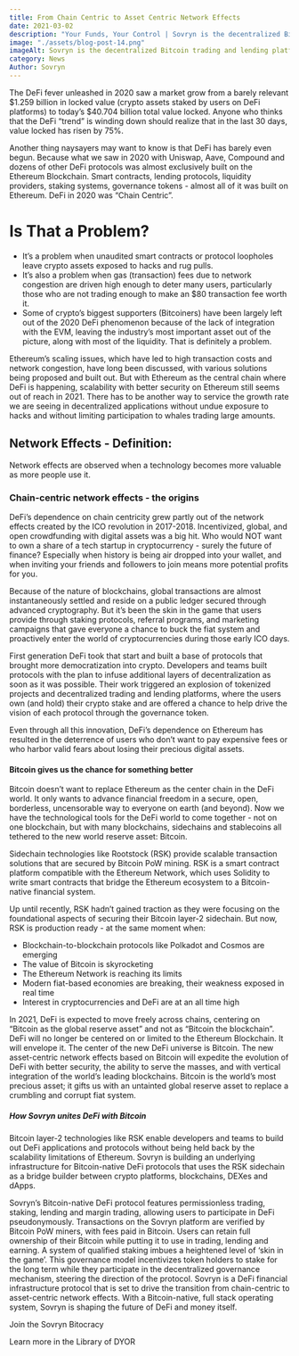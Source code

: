 ```yaml
---
title: From Chain Centric to Asset Centric Network Effects
date: 2021-03-02
description: "Your Funds, Your Control | Sovryn is the decentralized Bitcoin trading and lending platform"
image: "./assets/blog-post-14.png"
imageAlt: Sovryn is the decentralized Bitcoin trading and lending platform.
category: News
Author: Sovryn
---
```



The DeFi fever unleashed in 2020 saw a market grow from a barely relevant $1.259 billion in locked value (crypto assets staked by users on DeFi platforms) to today’s $40.704 billion total value locked. Anyone who thinks that the DeFi “trend” is winding down should realize that in the last 30 days, value locked has risen by 75%.

Another thing naysayers may want to know is that DeFi has barely even begun. Because what we saw in 2020 with Uniswap, Aave, Compound and dozens of other DeFi protocols was almost exclusively built on the Ethereum Blockchain. Smart contracts, lending protocols, liquidity providers, staking systems, governance tokens - almost all of it was built on Ethereum. DeFi in 2020 was “Chain Centric”.

# Is That a Problem?

* It’s a problem when unaudited smart contracts or protocol loopholes leave crypto assets exposed to hacks and rug pulls.
* It’s also a problem when gas (transaction) fees due to network congestion are driven high enough to deter many users, particularly those who are not trading enough to make an $80 transaction fee worth it.
* Some of crypto’s biggest supporters (Bitcoiners) have been largely left out of the 2020 DeFi phenomenon because of the lack of integration with the EVM, leaving the industry’s most important asset out of the picture, along with most of the liquidity. That is definitely a problem.

Ethereum’s scaling issues, which have led to high transaction costs and network congestion, have long been discussed, with various solutions being proposed and built out.
But with Ethereum as the central chain where DeFi is happening, scalability with better security on Ethereum still seems out of reach in 2021. There has to be another way to service the growth rate we are seeing in decentralized applications without undue exposure to hacks and without limiting participation to whales trading large amounts.

## Network Effects - Definition:

Network effects are observed when a technology becomes more valuable as more people use it.

### Chain-centric network effects - the origins


DeFi’s dependence on chain centricity grew partly out of the network effects created by the ICO revolution in 2017-2018. Incentivized, global, and open crowdfunding with digital assets was a big hit. Who would NOT want to own a share of a tech startup in cryptocurrency - surely the future of finance? Especially when history is being air dropped into your wallet, and when inviting your friends and followers to join means more potential profits for you.

Because of the nature of blockchains, global transactions are almost instantaneously settled and reside on a public ledger secured through advanced cryptography. But it’s been the skin in the game that users provide through staking protocols, referral programs, and marketing campaigns that gave everyone a chance to buck the fiat system and proactively enter the world of cryptocurrencies during those early ICO days.

First generation DeFi took that start and built a base of protocols that brought more democratization into crypto. Developers and teams built protocols with the plan to infuse additional layers of decentralization as soon as it was possible. Their work triggered an explosion of tokenized projects and decentralized trading and lending platforms, where the users own (and hold) their crypto stake and are offered a chance to help drive the vision of each protocol through the governance token.

Even through all this innovation, DeFi’s dependence on Ethereum has resulted in the deterrence of users who don’t want to pay expensive fees or who harbor valid fears about losing their precious digital assets.

#### Bitcoin gives us the chance for something better

Bitcoin doesn’t want to replace Ethereum as the center chain in the DeFi world. It only wants to advance financial freedom in a secure, open, borderless, uncensorable way to everyone on earth (and beyond). Now we have the technological tools for the DeFi world to come together - not on one blockchain, but with many blockchains, sidechains and stablecoins all tethered to the new world reserve asset: Bitcoin.

Sidechain technologies like Rootstock (RSK) provide scalable transaction solutions that are secured by Bitcoin PoW mining. RSK is a smart contract platform compatible with the Ethereum Network, which uses Solidity to write smart contracts that bridge the Ethereum ecosystem to a Bitcoin-native financial system.


Up until recently, RSK hadn’t gained traction as they were focusing on the foundational aspects of securing their Bitcoin layer-2 sidechain. But now, RSK is production ready - at the same moment when:


* Blockchain-to-blockchain protocols like Polkadot and Cosmos are emerging
* The value of Bitcoin is skyrocketing
* The Ethereum Network is reaching its limits
* Modern fiat-based economies are breaking, their weakness exposed in real time
* Interest in cryptocurrencies and DeFi are at an all time high


In 2021, DeFi is expected to move freely across chains, centering on “Bitcoin as the global reserve asset” and not as “Bitcoin the blockchain”. DeFi will no longer be centered on or limited to the Ethereum Blockchain. It will envelope it. The center of the new DeFi universe is Bitcoin. The new asset-centric network effects based on Bitcoin will expedite the evolution of DeFi with better security, the ability to serve the masses, and with vertical integration of the world’s leading blockchains. Bitcoin is the world’s most precious asset; it gifts us with an untainted global reserve asset to replace a crumbling and corrupt fiat system.


##### How Sovryn unites DeFi with Bitcoin


Bitcoin layer-2 technologies like RSK enable developers and teams to build out DeFi applications and protocols without being held back by the scalability limitations of Ethereum. Sovryn is building an underlying infrastructure for Bitcoin-native DeFi protocols that uses the RSK sidechain as a bridge builder between crypto platforms, blockchains, DEXes and dApps.

Sovryn’s Bitcoin-native DeFi protocol features permissionless trading, staking, lending and margin trading, allowing users to participate in DeFi pseudonymously.
Transactions on the Sovryn platform are verified by Bitcoin PoW miners, with fees paid in Bitcoin.
Users can retain full ownership of their Bitcoin while putting it to use in trading, lending and earning.
A system of qualified staking imbues a heightened level of ‘skin in the game’. This governance model incentivizes token holders to stake for the long term while they participate in the decentralized governance mechanism, steering the direction of the protocol.
Sovryn is a DeFi financial infrastructure protocol that is set to drive the transition from chain-centric to asset-centric network effects. With a Bitcoin-native, full stack operating system, Sovryn is shaping the future of DeFi and money itself.

Join the Sovryn Bitocracy

Learn more in the Library of DYOR